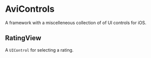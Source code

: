 # AviControls

A framework with a miscelleneous collection of of UI controls for iOS.

## RatingView
A `UIControl` for selecting a rating. 
